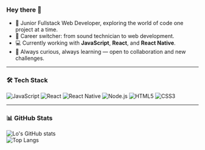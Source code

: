 ### Hey there 👋

- 🌱 Junior Fullstack Web Developer, exploring the world of code one project at a time.  
- 🔄 Career switcher: from sound technician to web development.  
- 💻 Currently working with **JavaScript**, **React**, and **React Native**.  
- 🤝 Always curious, always learning — open to collaboration and new challenges.  

---

### 🛠️ Tech Stack  
![JavaScript](https://img.shields.io/badge/JavaScript-F7DF1E?logo=javascript&logoColor=black)  ![React](https://img.shields.io/badge/React-61DAFB?logo=react&logoColor=black)  ![React Native](https://img.shields.io/badge/React%20Native-20232A?logo=react&logoColor=61DAFB)  ![Node.js](https://img.shields.io/badge/Node.js-339933?logo=node.js&logoColor=white)  ![HTML5](https://img.shields.io/badge/HTML5-E34F26?logo=html5&logoColor=white)  ![CSS3](https://img.shields.io/badge/CSS3-1572B6?logo=css3&logoColor=white)  

---

### 📊 GitHub Stats  
![Lo's GitHub stats](https://github-readme-stats.vercel.app/api?username=LauriePlisson&show_icons=true&theme=radical)  
![Top Langs](https://github-readme-stats.vercel.app/api/top-langs/?username=LauriePlisson&layout=compact&theme=radical)  
